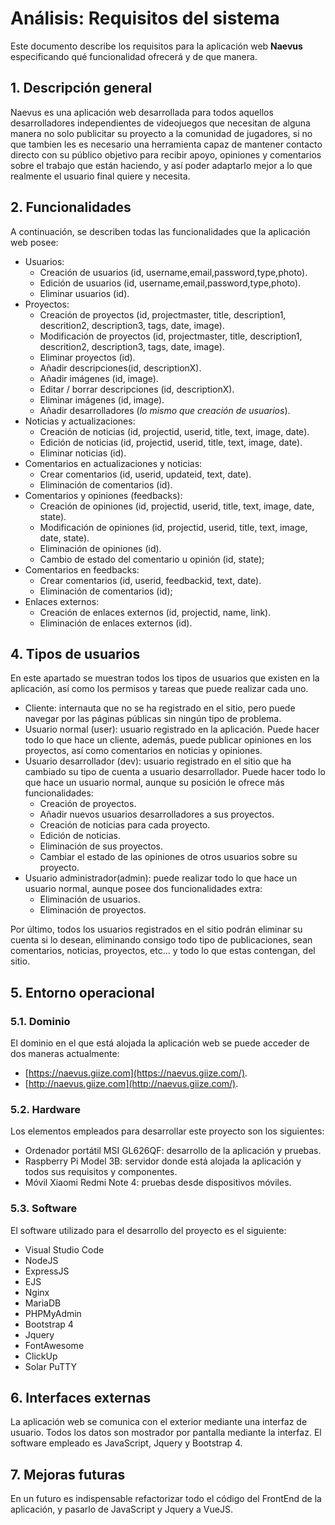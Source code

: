 # Análisis: Requisitos del sistema

Este documento describe los requisitos para la aplicación web **Naevus** especificando qué funcionalidad ofrecerá y de que manera.

## 1. Descripción general

Naevus es una aplicación web desarrollada para todos aquellos desarrolladores independientes de videojuegos que necesitan de alguna manera no solo publicitar su proyecto a la comunidad de jugadores, si no que tambien les es necesario una herramienta capaz de mantener contacto directo con su público objetivo para recibir apoyo, opiniones y comentarios sobre el trabajo que están haciendo, y así poder adaptarlo mejor a lo que realmente el usuario final quiere y necesita.

## 2. Funcionalidades

A continuación, se describen todas las funcionalidades que la aplicación web posee:

- Usuarios:
    + Creación de usuarios (id, username,email,password,type,photo).
    + Edición de usuarios (id, username,email,password,type,photo).
    + Eliminar usuarios (id).
- Proyectos:
    + Creación de proyectos (id, projectmaster, title, description1, descrition2, description3, tags, date, image).
    + Modificación de proyectos (id, projectmaster, title, description1, descrition2, description3, tags, date, image).
    + Eliminar proyectos (id).
    + Añadir descripciones(id, descriptionX).
    + Añadir imágenes (id, image).
    + Editar / borrar descripciones (id, descriptionX).
    + Eliminar imágenes (id, image).
    + Añadir desarrolladores (*lo mismo que creación de usuarios*).
- Noticias y actualizaciones:
    + Creación de noticias (id, projectid, userid, title, text, image, date).
    + Edición de noticias (id, projectid, userid, title, text, image, date).
    + Eliminar noticias (id).
- Comentarios en actualizaciones y noticias:
    + Crear comentarios (id, userid, updateid, text, date).
    + Eliminación de comentarios (id).
- Comentarios y opiniones (feedbacks):
    + Creación de opiniones (id, projectid, userid, title, text, image, date, state).
    + Modificación de opiniones (id, projectid, userid, title, text, image, date, state).
    + Eliminación de opiniones (id).
    + Cambio de estado del comentario u opinión (id, state);
- Comentarios en feedbacks:
    + Crear comentarios (id, userid, feedbackid, text, date).
    + Eliminación de comentarios (id);
- Enlaces externos:
    + Creación de enlaces externos (id, projectid, name, link).
    + Eliminación de enlaces externos (id).

## 4. Tipos de usuarios

En este apartado se muestran todos los tipos de usuarios que existen en la aplicación, así como los permisos y tareas que puede realizar cada uno.

- Cliente: internauta que no se ha registrado en el sitio, pero puede navegar por las páginas públicas sin ningún tipo de problema.
- Usuario normal (user): usuario registrado en la aplicación. Puede hacer todo lo que hace un cliente, además, puede publicar opiniones en los proyectos, así como comentarios en noticias y opiniones. 
- Usuario desarrollador (dev): usuario registrado en el sitio que ha cambiado su tipo de cuenta a usuario desarrollador. Puede hacer todo lo que hace un usuario normal, aunque su posición le ofrece más funcionalidades:
    + Creación de proyectos.
    + Añadir nuevos usuarios desarrolladores a sus proyectos.
    + Creación de noticias para cada proyecto.
    + Edición de noticias.
    + Eliminación de sus proyectos.
    + Cambiar el estado de las opiniones de otros usuarios sobre su proyecto.
- Usuario administrador(admin): puede realizar todo lo que hace un usuario normal, aunque posee dos funcionalidades extra:
    + Eliminación de usuarios.
    + Eliminación de proyectos.

Por último, todos los usuarios registrados en el sitio podrán eliminar su cuenta si lo desean, eliminando consigo todo tipo de publicaciones, sean comentarios, noticias, proyectos, etc... y todo lo que estas contengan, del sitio.
 
## 5. Entorno operacional

### 5.1. Dominio

El dominio en el que está alojada la aplicación web se puede acceder de dos maneras actualmente: 
+ [https://naevus.giize.com](https://naevus.giize.com/).
+ [http://naevus.giize.com](http://naevus.giize.com/).

### 5.2. Hardware

Los elementos empleados para desarrollar este proyecto son los siguientes:
- Ordenador portátil MSI GL626QF: desarrollo de la aplicación y pruebas.
- Raspberry Pi Model 3B: servidor donde está alojada la aplicación y todos sus requisitos y componentes.
- Móvil Xiaomi Redmi Note 4: pruebas desde dispositivos móviles.

### 5.3. Software

El software utilizado para el desarrollo del proyecto es el siguiente:

- Visual Studio Code
- NodeJS
- ExpressJS
- EJS
- Nginx
- MariaDB
- PHPMyAdmin
- Bootstrap 4
- Jquery
- FontAwesome
- ClickUp
- Solar PuTTY

## 6. Interfaces externas

La aplicación web se comunica con el exterior mediante una interfaz de usuario. Todos los datos son mostrador por pantalla mediante la interfaz. El software empleado es JavaScript, Jquery y Bootstrap 4.

## 7. Mejoras futuras

En un futuro es indispensable refactorizar todo el código del FrontEnd de la aplicación, y pasarlo de JavaScript y Jquery a VueJS.